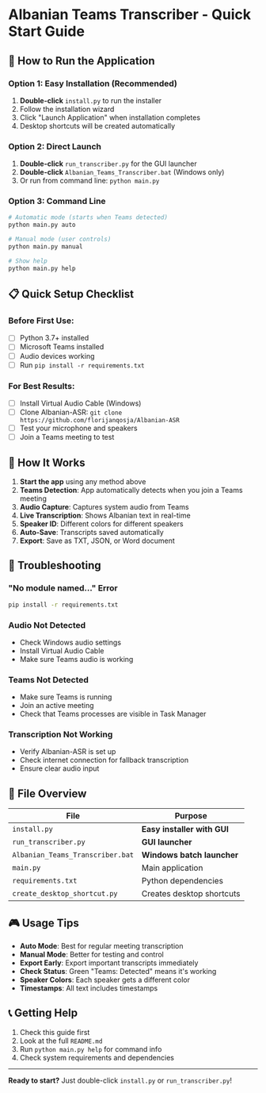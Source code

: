 # Albanian Teams Transcriber - Quick Start Guide

## 🚀 How to Run the Application

### Option 1: Easy Installation (Recommended)
1. **Double-click** `install.py` to run the installer
2. Follow the installation wizard
3. Click "Launch Application" when installation completes
4. Desktop shortcuts will be created automatically

### Option 2: Direct Launch
1. **Double-click** `run_transcriber.py` for the GUI launcher
2. **Double-click** `Albanian_Teams_Transcriber.bat` (Windows only)
3. Or run from command line: `python main.py`

### Option 3: Command Line
```bash
# Automatic mode (starts when Teams detected)
python main.py auto

# Manual mode (user controls)
python main.py manual

# Show help
python main.py help
```

## 📋 Quick Setup Checklist

### Before First Use:
- [ ] Python 3.7+ installed
- [ ] Microsoft Teams installed
- [ ] Audio devices working
- [ ] Run `pip install -r requirements.txt`

### For Best Results:
- [ ] Install Virtual Audio Cable (Windows)
- [ ] Clone Albanian-ASR: `git clone https://github.com/florijanqosja/Albanian-ASR`
- [ ] Test your microphone and speakers
- [ ] Join a Teams meeting to test

## 🎯 How It Works

1. **Start the app** using any method above
2. **Teams Detection**: App automatically detects when you join a Teams meeting
3. **Audio Capture**: Captures system audio from Teams
4. **Live Transcription**: Shows Albanian text in real-time
5. **Speaker ID**: Different colors for different speakers
6. **Auto-Save**: Transcripts saved automatically
7. **Export**: Save as TXT, JSON, or Word document

## 🔧 Troubleshooting

### "No module named..." Error
```bash
pip install -r requirements.txt
```

### Audio Not Detected
- Check Windows audio settings
- Install Virtual Audio Cable
- Make sure Teams audio is working

### Teams Not Detected
- Make sure Teams is running
- Join an active meeting
- Check that Teams processes are visible in Task Manager

### Transcription Not Working
- Verify Albanian-ASR is set up
- Check internet connection for fallback transcription
- Ensure clear audio input

## 📁 File Overview

| File | Purpose |
|------|---------|
| `install.py` | **Easy installer with GUI** |
| `run_transcriber.py` | **GUI launcher** |
| `Albanian_Teams_Transcriber.bat` | **Windows batch launcher** |
| `main.py` | Main application |
| `requirements.txt` | Python dependencies |
| `create_desktop_shortcut.py` | Creates desktop shortcuts |

## 🎮 Usage Tips

- **Auto Mode**: Best for regular meeting transcription
- **Manual Mode**: Better for testing and control
- **Export Early**: Export important transcripts immediately
- **Check Status**: Green "Teams: Detected" means it's working
- **Speaker Colors**: Each speaker gets a different color
- **Timestamps**: All text includes timestamps

## 📞 Getting Help

1. Check this guide first
2. Look at the full `README.md`
3. Run `python main.py help` for command info
4. Check system requirements and dependencies

---

**Ready to start?** Just double-click `install.py` or `run_transcriber.py`!
